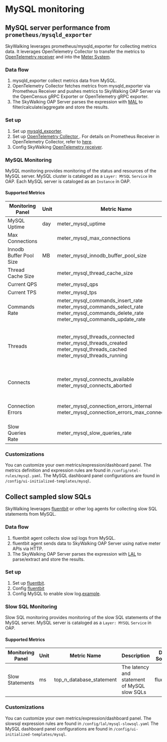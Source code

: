 # MySQL monitoring
## MySQL server performance from `prometheus/mysqld_exporter`
SkyWalking leverages prometheus/mysqld_exporter for collecting metrics data. It leverages OpenTelemetry Collector to transfer the metrics to
[OpenTelemetry receiver](opentelemetry-receiver.md) and into the [Meter System](./../../concepts-and-designs/meter.md).

### Data flow
1. mysqld_exporter collect metrics data from MySQL.
2. OpenTelemetry Collector fetches metrics from mysqld_exporter via Prometheus Receiver and pushes metrics to SkyWalking OAP Server via the OpenCensus gRPC Exporter or OpenTelemetry gRPC exporter.
3. The SkyWalking OAP Server parses the expression with [MAL](../../concepts-and-designs/mal.md) to filter/calculate/aggregate and store the results.

### Set up
1. Set up [mysqld_exporter](https://github.com/prometheus/mysqld_exporter#using-docker).
2. Set up [OpenTelemetry Collector ](https://opentelemetry.io/docs/collector/getting-started/#docker). For details on Prometheus Receiver in OpenTelemetry Collector, refer to [here](../../../../test/e2e-v2/cases/mysql/prometheus-mysql-exporter/otel-collector-config.yaml).
3. Config SkyWalking [OpenTelemetry receiver](opentelemetry-receiver.md).

### MySQL Monitoring
MySQL monitoring provides monitoring of the status and resources of the MySQL server. MySQL cluster is cataloged as a `Layer: MYSQL` `Service` in OAP.
Each MySQL server is cataloged as an `Instance` in OAP.
#### Supported Metrics 
| Monitoring Panel | Unit | Metric Name | Description | Data Source |
|-----|------|-----|-----|-----|
| MySQL Uptime |   day   | meter_mysql_uptime | The MySQL startup time | mysqld_exporter|
| Max Connections |      | meter_mysql_max_connections | The max number of connections. | mysqld_exporter|
| Innodb Buffer Pool Size |  MB    | meter_mysql_innodb_buffer_pool_size | The buffer pool size in Innodb engine | mysqld_exporter|
| Thread Cache Size |      | meter_mysql_thread_cache_size | The size of thread cache | mysqld_exporter|
| Current QPS|      | meter_mysql_qps | Queries Per Second | mysqld_exporter|
| Current TPS |      | meter_mysql_tps | Transactions Per Second | mysqld_exporter|
| Commands Rate |     | meter_mysql_commands_insert_rate <br/>meter_mysql_commands_select_rate<br />meter_mysql_commands_delete_rate<br />meter_mysql_commands_update_rate | The rate of total number of insert/select/delete/update executed by the current server | mysqld_exporter|
| Threads |    | meter_mysql_threads_connected<br />meter_mysql_threads_created<br />meter_mysql_threads_cached<br />meter_mysql_threads_running | The number of currently open connections(threads_connected) <br/> The number of threads created(threads_created) <br/> The number of threads in the thread cache(threads_cached) <br/> The number of threads that are not sleeping(threads_running) | mysqld_exporter|
| Connects |    | meter_mysql_connects_available<br />meter_mysql_connects_aborted | The number of available connections(connects_available)<br/>The number of MySQL instance connection rejections(connects_aborted)| mysqld_exporter|
| Connection Errors |      | meter_mysql_connection_errors_internal </br> meter_mysql_connection_errors_max_connections | Errors due to exceeding the max_connections(connection_errors_max_connections) </br>Error caused by internal system(connection_errors_internal) | mysqld_exporter|
| Slow Queries Rate |      | meter_mysql_slow_queries_rate | The rate of slow queries  | mysqld_exporter|

### Customizations
You can customize your own metrics/expression/dashboard panel.
The metrics definition and expression rules are found in `/config/otel-rules/mysql.yaml`.
The MySQL dashboard panel configurations are found in `/config/ui-initialized-templates/mysql`.

## Collect sampled slow SQLs
SkyWalking leverages [fluentbit](https://fluentbit.io/) or other log agents for collecting slow SQL statements from MySQL.

### Data flow
1. fluentbit agent collects slow sql logs from MySQL.
2. fluentbit agent sends data to SkyWalking OAP Server using native meter APIs via HTTP.
3. The SkyWalking OAP Server parses the expression with [LAL](../../concepts-and-designs/lal.md) to parse/extract and store the results.

### Set up
1. Set up [fluentbit](https://docs.fluentbit.io/manual/installation/docker).
2. Config [fluentbit](../../../../test/e2e-v2/cases/mysql/mysql-slowsql/fluent-bit.conf)
3. Config MySQL to enable slow log.[example](../../../../test/e2e-v2/cases/mysql/mysql-slowsql/my.cnf).

### Slow SQL Monitoring
Slow SQL monitoring provides monitoring of the slow SQL statements of the MySQL server. MySQL server is cataloged as a `Layer: MYSQL` `Service` in OAP.

#### Supported Metrics
| Monitoring Panel | Unit | Metric Name | Description | Data Source |
|-----|------|-----|-----|-----|
|Slow Statements |   ms   | top_n_database_statement | The latency and statement of MySQL slow SQLs | fluentbit|

### Customizations
You can customize your own metrics/expression/dashboard panel.
The slowsql expression rules are found in `/config/lal/mysql-slowsql.yaml`
The MySQL dashboard panel configurations are found in `/config/ui-initialized-templates/mysql`.

